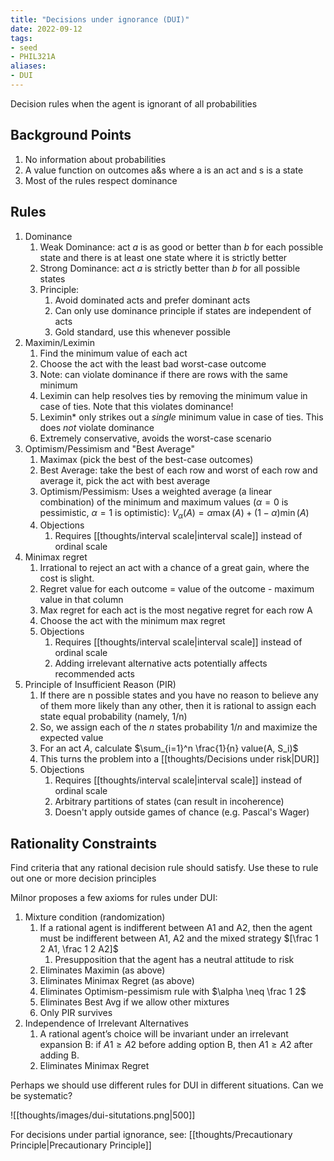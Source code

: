 ```yaml
---
title: "Decisions under ignorance (DUI)"
date: 2022-09-12
tags:
- seed
- PHIL321A
aliases:
- DUI
---
```


Decision rules when the agent is ignorant of all probabilities

## Background Points
1. No information about probabilities
2. A value function on outcomes a&s where a is an act and s is a state
3. Most of the rules respect dominance

## Rules
1. Dominance
	1. Weak Dominance: act $a$ is as good or better than $b$ for each possible state and there is at least one state where it is strictly better
	2. Strong Dominance: act $a$ is strictly better than $b$ for all possible states
	3. Principle: 
		1. Avoid dominated acts and prefer dominant acts
		2. Can only use dominance principle if states are independent of acts
		3. Gold standard, use this whenever possible
2. Maximin/Leximin
	1. Find the minimum value of each act
	2. Choose the act with the least bad worst-case outcome
	3. Note: can violate dominance if there are rows with the same minimum
	4. Leximin can help resolves ties by removing the minimum value in case of ties. Note that this violates dominance!
	5. Leximin* only strikes out a *single* minimum value in case of ties. This does *not* violate dominance
	6. Extremely conservative, avoids the worst-case scenario
3. Optimism/Pessimism and "Best Average"
	1. Maximax (pick the best of the best-case outcomes)
	2. Best Average: take the best of each row and worst of each row and average it, pick the act with best average
	3. Optimism/Pessimism: Uses a weighted average (a linear combination) of the minimum and maximum values ($\alpha = 0$ is pessimistic, $\alpha = 1$ is optimistic): $V_\alpha(A) = \alpha \max(A) + (1-\alpha) \min(A)$
	4. Objections
		1. Requires [[thoughts/interval scale|interval scale]] instead of ordinal scale
4. Minimax regret
	1. Irrational to reject an act with a chance of a great gain, where the cost is slight.
	2. Regret value for each outcome = value of the outcome - maximum value in that column
	3. Max regret for each act is the most negative regret for each row A
	4. Choose the act with the minimum max regret
	5. Objections
		1. Requires [[thoughts/interval scale|interval scale]] instead of ordinal scale
		2. Adding irrelevant alternative acts potentially affects recommended acts
5. Principle of Insufficient Reason (PIR)
	1. If there are n possible states and you have no reason to believe any of them more likely than any other, then it is rational to assign each state equal probability (namely, 1/n)
	2. So, we assign each of the $n$ states probability $1/n$ and maximize the expected value
	3. For an act $A$, calculate $\sum_{i=1}^n \frac{1}{n} value(A, S_i)$
	4. This turns the problem into a [[thoughts/Decisions under risk|DUR]]
	5. Objections
		1. Requires [[thoughts/interval scale|interval scale]] instead of ordinal scale
		2. Arbitrary partitions of states (can result in incoherence)
		3. Doesn't apply outside games of chance (e.g. Pascal's Wager)

## Rationality Constraints
Find criteria that any rational decision rule should satisfy. Use these to rule out one or more decision principles

Milnor proposes a few axioms for rules under DUI:
1. Mixture condition (randomization)
	1. If a rational agent is indifferent between A1 and A2, then the agent must be indifferent between A1, A2 and the mixed strategy $[\frac 1 2 A1, \frac 1 2 A2]$
		1. Presupposition that the agent has a neutral attitude to risk
	2. Eliminates Maximin (as above)
	3. Eliminates Minimax Regret (as above)
	4. Eliminates Optimism-pessimism rule with $\alpha \neq \frac 1 2$
	5. Eliminates Best Avg if we allow other mixtures
	6. Only PIR survives
2. Independence of Irrelevant Alternatives
	1. A rational agent’s choice will be invariant under an irrelevant expansion B: if $A1 \geq A2$ before adding option B, then $A1 \geq A2$ after adding B.
	2. Eliminates Minimax Regret

Perhaps we should use different rules for DUI in different situations. Can we be systematic?

![[thoughts/images/dui-situtations.png|500]]

For decisions under partial ignorance, see: [[thoughts/Precautionary Principle|Precautionary Principle]]